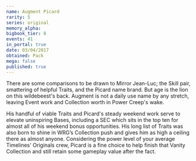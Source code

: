 ```yaml
---
name: Augment Picard
rarity: 5
series: original
memory_alpha:
bigbook_tier: 8
events: 41
in_portal: true
date: 03/04/2017
obtained: Pack
mega: false
published: true
---
```


There are some comparisons to be drawn to Mirror Jean-Luc; the Skill pair, smattering of helpful Traits, and the Picard name brand. But age is the lion on this wildebeest's back. Augment is not a daily use name by any stretch, leaving Event work and Collection worth in Power Creep's wake.

His handful of viable Traits and Picard's steady weekend work serve to elevate uninspiring Bases, including a SEC which sits in the top ten for almost all of his weekend bonus opportunities. His long list of Traits was also born to shine in WRG’s Collection push and gives him as high a ceiling there as almost anyone. Considering the power level of your average Timelines' Originals crew, Picard is a fine choice to help finish that Vanity Collection and still retain some gameplay value after the fact.
